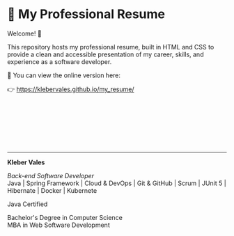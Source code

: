 # 💼 My Professional Resume

Welcome! 👋

This repository hosts my professional resume, built in HTML and CSS to provide a clean and accessible presentation of my career, skills, and experience as a software developer.

📄 You can view the online version here:


👉 https://klebervales.github.io/my_resume/


<br><br><br><br><br><br>


---

**Kleber Vales**  

*Back-end Software Developer*  
Java | Spring Framework | Cloud & DevOps | Git & GitHub | Scrum | JUnit 5 | Hibernate | Docker | Kubernete

Java Certified

Bachelor's Degree in Computer Science  
MBA in Web Software Development 





 




